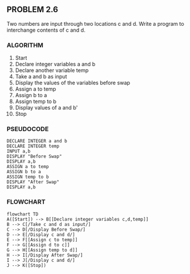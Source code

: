 ## PROBLEM 2.6
Two numbers are input through two locations c and d.
Write a program to interchange contents of c and d.

### ALGORITHM

1. Start
2. Declare integer variables a and b
3. Declare another variable temp
4. Take a and b as input
5. Display the values of the variables before swap
6. Assign a to temp
7. Assign b to a
8. Assign temp to b
9. Display values of a and b'
10. Stop

### PSEUDOCODE

```pseudocode
DECLARE INTEGER a and b
DECLARE INTEGER temp
INPUT a,b
DISPLAY "Before Swap"
DISPLAY a,b
ASSIGN a to temp
ASSIGN b to a
ASSIGN temp to b
DISPLAY "After Swap"
DISPLAY a,b
```

### FLOWCHART

```mermaid
flowchart TD
A([Start]) --> B[[Declare integer variables c,d,temp]]
B --> C[/Take c and d as input/]
C --> D[/Display Before Swap/]
D --> E[/Display c and d/]
E --> F[[Assign c to temp]]
F --> G[[Assign d to c]]
G --> H[[Assign temp to d]]
H --> I[/Display After Swap/]
I --> J[/Display c and d/]
J --> K([Stop])

```
